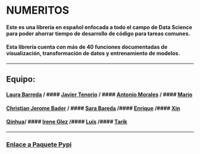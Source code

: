 # NUMERITOS

#### Este es una librería en español enfocada a todo el campo de Data Science para poder ahorrar tiempo de desarrollo de código para tareas comunes.

#### Esta librería cuenta con más de 40 funciones documentadas de visualización, transformación de datos y entrenamiento de modelos.

-----

## Equipo:

#### [Laura Barreda](https://github.com/lauragreemko) / #### [Javier Tenorio](https://github.com/75Engel) / #### [Antonio Morales](https://github.com/Toni2Morales) / #### [Mario](https://github.com/Masara00)
#### [Christian Jerome Bader](https://github.com/jeromebader) / #### [Sara Bareda](saradevera) /#### [Enrique](https://github.com/EnriRuRu) /#### [Xin](https://github.com/xyaimao)
#### [Qinhua](https://github.com/qinghua03)/ #### [Irene Glez](https://github.com/irene-glez) /#### [Luis](https://github.com/lumivalsa) /#### [Tarik](https://github.com/tarikelhannach)

----
### [Enlace a Paquete Pypi]()
